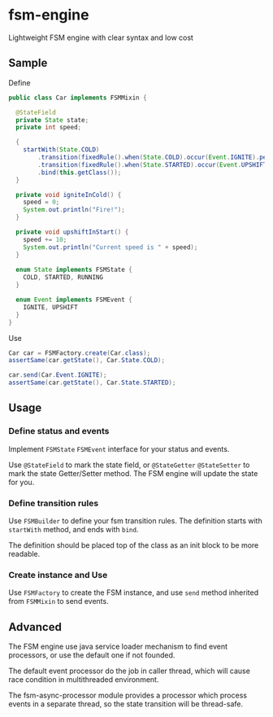 # fsm-engine

Lightweight FSM engine with clear syntax and low cost

## Sample

Define

```java
public class Car implements FSMMixin {

  @StateField
  private State state;
  private int speed;

  {
    startWith(State.COLD)
        .transition(fixedRule().when(State.COLD).occur(Event.IGNITE).perform(Car::igniteInCold).transfer(State.STARTED))
        .transition(fixedRule().when(State.STARTED).occur(Event.UPSHIFT).perform(Car::upshiftInStart).transfer(State.RUNNING))
        .bind(this.getClass());
  }

  private void igniteInCold() {
    speed = 0;
    System.out.println("Fire!");
  }

  private void upshiftInStart() {
    speed += 10;
    System.out.println("Current speed is " + speed);
  }
  
  enum State implements FSMState {
    COLD, STARTED, RUNNING
  }

  enum Event implements FSMEvent {
    IGNITE, UPSHIFT
  }
}
```

Use

```java
Car car = FSMFactory.create(Car.class);
assertSame(car.getState(), Car.State.COLD);

car.send(Car.Event.IGNITE);
assertSame(car.getState(), Car.State.STARTED);
```

## Usage

### Define status and events

Implement `FSMState` `FSMEvent` interface for your status and events.

Use `@StateField` to mark the state field, or `@StateGetter` `@StateSetter` to mark the state Getter/Setter method. The FSM engine will update the state for you.

### Define transition rules

Use `FSMBuilder` to define your fsm transition rules. The definition starts with `startWith` method, and ends with `bind`.

The definition should be placed top of the class as an init block to be more readable.

### Create instance and Use

Use `FSMFactory` to create the FSM instance, and use `send` method inherited from `FSMMixin` to send events.

## Advanced

The FSM engine use java service loader mechanism to find event processors, or use the default one if not founded. 

The default event processor do the job in caller thread, which will cause race condition in multithreaded environment.

The fsm-async-processor module provides a processor which process events in a separate thread, so the state transition will be thread-safe.
